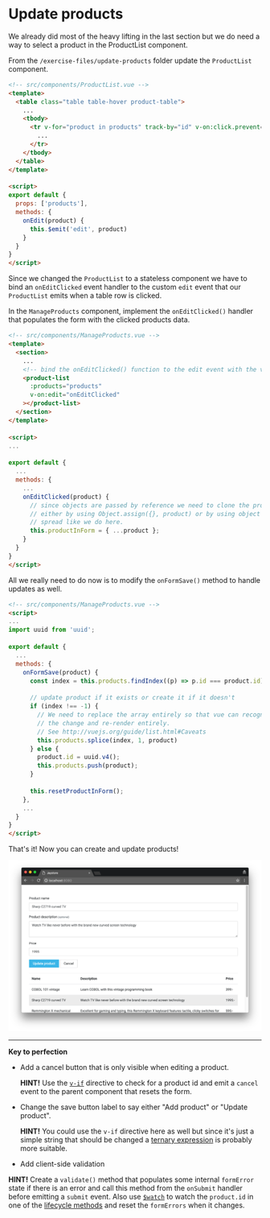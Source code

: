 # Update products

We already did most of the heavy lifting in the last section but we do need a way to select a
product in the ProductList component.

From the `/exercise-files/update-products` folder update the `ProductList` component.

```html
<!-- src/components/ProductList.vue -->
<template>
  <table class="table table-hover product-table">
    ...
    <tbody>
      <tr v-for="product in products" track-by="id" v-on:click.prevent="onEdit(product)">
        ...
      </tr>
    </tbody>
  </table>
</template>

<script>
export default {
  props: ['products'],
  methods: {
    onEdit(product) {
      this.$emit('edit', product)
    }
  }
}
</script>
```

Since we changed the `ProductList` to a stateless component we have to bind an `onEditClicked` event handler to the custom `edit` event that our `ProductList` emits when a table row is clicked.

In the `ManageProducts` component, implement the `onEditClicked()` handler that populates the form with the clicked products data.
```html
<!-- src/components/ManageProducts.vue -->
<template>
  <section>
    ...
    <!-- bind the onEditClicked() function to the edit event with the v-on directive -->
    <product-list
      :products="products"
      v-on:edit="onEditClicked"
    ></product-list>
  </section>
</template>

<script>
...

export default {
  ...
  methods: {
    ...
    onEditClicked(product) {
      // since objects are passed by reference we need to clone the product
      // either by using Object.assign({}, product) or by using object
      // spread like we do here.
      this.productInForm = { ...product };
    }
  }
}
</script>
```

All we really need to do now is to modify the `onFormSave()` method to handle updates
as well.

```html
<!-- src/components/ManageProducts.vue -->
<script>
...
import uuid from 'uuid';

export default {
  ...
  methods: {
    onFormSave(product) {
      const index = this.products.findIndex((p) => p.id === product.id);

      // update product if it exists or create it if it doesn't
      if (index !== -1) {
        // We need to replace the array entirely so that vue can recognize
        // the change and re-render entirely.
        // See http://vuejs.org/guide/list.html#Caveats
        this.products.splice(index, 1, product)
      } else {
        product.id = uuid.v4();
        this.products.push(product);
      }

      this.resetProductInForm();
    },
    ...
  }
}
</script>
```

That's it! Now you can create and update products!

![Update products](/docs/images/update-product.png)

---

**Key to perfection**
 * Add a cancel button that is only visible when editing a product.

   **HINT!** Use the [`v-if`](https://vuejs.org/guide/conditional.html#v-if) directive to check for a product id and emit a `cancel`
   event to the parent component that resets the form.
 * Change the save button label to say either "Add product" or "Update product".

   **HINT!** You could use the `v-if` directive here as well but since it's just a simple string that
   should be changed a [ternary expression](http://vuejs.org/guide/syntax.html#Using-JavaScript-Expressions) is probably more suitable.
 * Add client-side validation

 **HINT!** Create a `validate()` method that populates some internal `formError` state if there is  an error and call this method from the `onSubmit` handler before emitting a `submit` event. Also use [`$watch`](http://vuejs.org/api/#watch) to watch the `product.id` in one of the [lifecycle methods](https://vuejs.org/guide/instance.html#Instance-Lifecycle-Hooks)
   and reset the `formErrors` when it changes.
